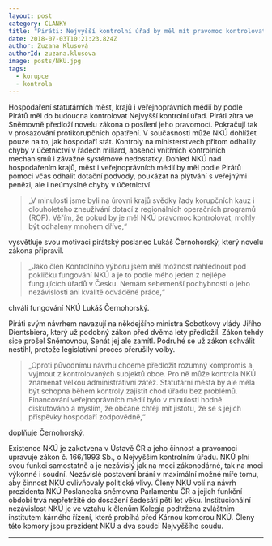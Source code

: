 ```yaml
---
layout: post
category: CLANKY
title: "Piráti: Nejvyšší kontrolní úřad by měl mít pravomoc kontrolovat města, kraje i Českou televizi"
date: 2018-07-03T10:21:23.824Z
author: Zuzana Klusová
authorId: zuzana.klusova
image: posts/NKU.jpg
tags:
  - korupce
  - kontrola
---
```



Hospodaření statutárních měst, krajů i veřejnoprávních médií by podle Pirátů měl do budoucna kontrolovat Nejvyšší kontrolní úřad. Piráti zítra ve Sněmovně předloží novelu zákona o posílení jeho pravomocí. Pokračují tak v prosazování protikorupčních opatření. V současnosti může NKÚ dohlížet pouze na to, jak hospodaří stát. Kontroly na ministerstvech přitom odhalily chyby v účetnictví v řádech miliard, absenci vnitřních kontrolních mechanismů i závažné systémové nedostatky. Dohled NKÚ nad hospodařením krajů, měst i veřejnoprávních médií by měl podle Pirátů pomoci včas odhalit dotační podvody, poukázat na plýtvání s veřejnými penězi, ale i neúmyslné chyby v účetnictví. 


> „V minulosti jsme byli na úrovni krajů svědky řady korupčních kauz i dlouholetého zneužívání dotací z regionálních operačních programů (ROP). Věřím, že pokud by je měl NKÚ pravomoc kontrolovat, mohly být odhaleny mnohem dříve,“ 

vysvětluje svou motivaci pirátský poslanec Lukáš Černohorský, který novelu zákona připravil. 

> „Jako člen Kontrolního výboru jsem měl možnost nahlédnout pod pokličku fungování NKÚ a je to podle mého jeden z nejlépe fungujících úřadů v Česku. Nemám sebemenší pochybnosti o jeho nezávislosti ani kvalitě odváděné práce,“

chválí fungování NKÚ Lukáš Černohorský.

Piráti svým návrhem navazují na někdejšího ministra Sobotkovy vlády Jiřího Dientsbiera, který už podobný zákon před dvěma lety předložil. Zákon tehdy sice prošel Sněmovnou, Senát jej ale zamítl. Podruhé se už zákon schválit nestihl, protože legislativní proces přerušily volby. 

> „Oproti původnímu návrhu chceme předložit rozumný kompromis a vyjmout z kontrolovaných subjektů obce. Pro ně může kontrola NKÚ znamenat velkou administrativní zátěž. Statutární města by ale měla být schopna během kontroly zajistit chod úřadu bez problémů. Financování veřejnoprávních médií bylo v minulosti hodně diskutováno a myslím, že občané chtějí mít jistotu, že se s jejich příspěvky hospodaří zodpovědně,“ 

doplňuje Černohorský.

Existence NKÚ je zakotvena v Ústavě ČR a jeho činnost a pravomoci upravuje zákon č. 166/1993 Sb., o Nejvyšším kontrolním úřadu. NKÚ plní svou funkci samostatně a je nezávislý jak na moci zákonodárné, tak na moci výkonné i soudní. Nezávislé postavení brání v maximální možné míře tomu, aby činnost NKÚ ovlivňovaly politické vlivy. Členy NKÚ volí na návrh prezidenta NKÚ Poslanecká sněmovna Parlamentu ČR a jejich funkční období trvá nepřetržitě do dosažení šedesáti pěti let věku. Institucionální nezávislost NKÚ je ve vztahu k členům Kolegia podtržena zvláštním institutem kárného řízení, které probíhá před Kárnou komorou NKÚ. Členy této komory jsou prezident NKÚ a dva soudci Nejvyššího soudu.

- - -
